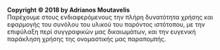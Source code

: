 **Copyright © 2018 by Adrianos Moutavelis**\
Παρέχουμε στους ενδιαφερόμενους την πλήρη δυνατότητα χρήσης και εφαρμογής του συνόλου του υλικού του παρόντος ιστότοπου, με την επιφύλαξη περί συγγραφικών μας δικαιωμάτων, και την ευγενική παράκληση χρήσης της ονομαστικής μας παραπομπής.
